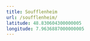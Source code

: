 ```yaml
---
title: Soufflenheim
url: /soufflenheim/
latitude: 48.830604300000005
longitude: 7.9636887000000005
---
```

